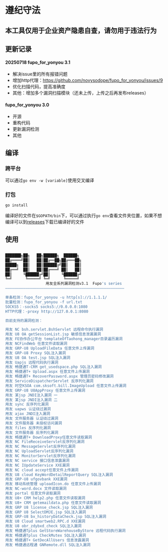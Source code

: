 # 遵纪守法
## 本工具仅用于企业资产隐患自查，请勿用于违法行为
## 更新记录
#### 20250718 fupo_for_yonyou 3.1
- 解决issue里的所有报错问题
- 增加http代理：https://github.com/novysodope/fupo_for_yonyou/issues/9
- 优化扫描代码，提高准确度
- 其他：增加多个漏洞扫描模块（还未上传，上传之后再发布releases）
#### fupo_for_yonyou 3.0
- 开源
- 重构代码
- 更新漏洞检测
- 其他

## 编译
### 跨平台
可以通过`go env -w [variable]`使用交叉编译

### 打包
```bash
go install
```

编译好的文件在`$GOPATH/bin`下，可以通过执行`go env`查看文件夹位置，如果不想编译可以到[releases](https://github.com/novysodope/fupo_for_yonyou/releases)下载已编译好的文件

## 使用
```bash

███████╗██╗   ██╗██████╗  ██████╗
██╔════╝██║   ██║██╔══██╗██╔═══██╗
█████╗  ██║   ██║██████╔╝██║   ██║
██╔══╝  ██║   ██║██╔═══╝ ██║   ██║
██║     ╚██████╔╝██║     ╚██████╔╝
╚═╝      ╚═════╝ ╚═╝      ╚═════╝
                  用友全系列漏洞检测v3.1  Fupo's series
—————————————————————————————————————————————————————

单条检测：fupo_for_yonyou -u http[s]://1.1.1.1/
批量检测：fupo_for_yonyou -f url.txt
SOCKS5：-socks5 socks5://0.0.0.0:1080
HTTP代理：-proxy http://127.0.0.1:8080

目前支持的漏洞检测：

用友 NC bsh.servlet.BshServlet 远程命令执行漏洞
用友 U8 OA getSessionList.jsp 敏感信息泄漏漏洞
用友 FE协作办公平台 templateOfTaohong_manager目录遍历漏洞
用友 NCFindWeb 任意文件读取漏洞
用友 GRP-U8 UploadFileData 任意文件上传漏洞
用友 GRP-U8 Proxy SQL注入漏洞
用友 U8 OA test.jsp SQL注入漏洞
用友 Uapjs 远程代码执行漏洞
用友 畅捷通T-CRM get_usedspace.php SQL注入漏洞
用友 畅捷通T+ Upload.aspx 任意文件上传漏洞
用友 畅捷通T+ RecoverPassword.aspx 管理员密码修改漏洞
用友 ServiceDispatcherServlet 反序列化漏洞
用友 时空KSOA com.sksoft.bill.ImageUpload 任意文件上传漏洞
用友 GRP-U8 U8AppProxy 任意文件上传漏洞
用友 某jsp JNDI注入漏洞 一
用友 某jsp JNDI注入漏洞 二
用友 sync 反序列化漏洞
用友 uapws 认证绕过漏洞
用友 ajax JNDI注入漏洞
用友 文件服务器 认证绕过漏洞
用友 文件服务器 未授权访问漏洞
用友 files 反序列化漏洞
用友 文件服务器 反序列化漏洞
用友 畅捷通T+ DownloadProxy任意文件读取漏洞
用友 NC FileReceiveServlet反序列化漏洞
用友 NC MessageServlet反序列化漏洞
用友 NC UploadServlet反序列化漏洞
用友 NC MonitorServlet反序列化漏洞
用友 NC service 接口信息泄露漏洞
用友 NC IUpdateService XXE漏洞
用友 NC cloud accept任意文件上传漏洞
用友 U8 cloud KeyWordDetailReportQuery SQL注入漏洞
用友 GRP-U8 ufgovbank XXE漏洞
用友 移动系统管理 uploadIcon.do 任意文件上传漏洞
⽤友 NC-word.docx 文件读取漏洞
用友 portal 任意文件读取漏洞
用友 U8+ CRM help2.php 任意文件读取漏洞
用友 U8+ CRM getemaildata.php 任意文件读取漏洞
用友 GRP U8 license_check.jsp SQL注入漏洞
用友 GRP U8 SelectDMJE.jsp SQL注入漏洞
用友 GRP-U8 bx_historyDataCheck.jsp SQL注入漏洞
用友 U8 Cloud smartweb2.RPC.d XXE漏洞
用友 U8 obr_zdybxd_check SQL注入漏洞
用友 畅捷通Tplus GetStoreWarehouseByStore 远程代码执行漏洞
用友 畅捷通Tplus CheckMutex SQL注入漏洞
用友 畅捷通T+ GetDecAllUsers 信息泄露漏洞
用友 畅捷通远程通 GNRemote.dll SQL注入漏洞
```

